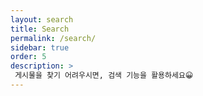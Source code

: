 ```yaml
---
layout: search
title: Search
permalink: /search/
sidebar: true
order: 5
description: >
 게시물을 찾기 어려우시면, 검색 기능을 활용하세요😀
---
```

